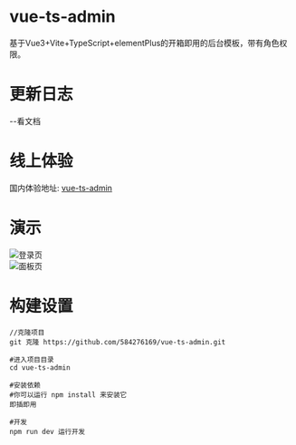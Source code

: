 # vue-ts-admin
基于Vue3+Vite+TypeScript+elementPlus的开箱即用的后台模板，带有角色权限。
# 更新日志  
--看文档  
# 线上体验  
国内体验地址: [vue-ts-admin](http://lyfcxl.cn)  
# 演示  
![登录页](https://api.lyfcxl.cn/uploads/16505123621qw.png)  
![面板页](https://api.lyfcxl.cn/uploads/1650512403u1c.png)  
#  构建设置  
```
//克隆项目  
git 克隆 https://github.com/584276169/vue-ts-admin.git  

#进入项目目录
cd vue-ts-admin

#安装依赖
#你可以运行 npm install 来安装它  
即插即用

#开发
npm run dev 运行开发
```

